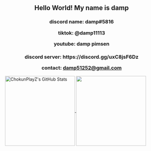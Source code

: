 <h2 align="center">
  Hello World! My name is damp
</h2>

<h3 align="center">
  
  discord name: damp#5816
  
  tiktok: @damp11113
  
  youtube: damp pimsen
</h3>

<h3 align="center"> 
  discord server: https://discord.gg/uxC8jsF6Dz
  
  contact: damp51252@gmail.com
</h3>

<a href="https://github.com/damp11113">
  <img align="center" src="https://github-readme-stats.vercel.app/api?username=damp11113&theme=github_dark" alt="ChokunPlayZ's GitHub Stats" height="230"/>
</a>

<a href="https://github.com/damp11113">
  <img align="center" src="https://github-readme-stats.vercel.app/api/top-langs/?username=damp11113&theme=github_dark" height="230"/>
</a>


<!---
damp11113/damp11113 is a ✨ special ✨ repository because its `README.md` (this file) appears on your GitHub profile.
You can click the Preview link to take a look at your changes.
--->
